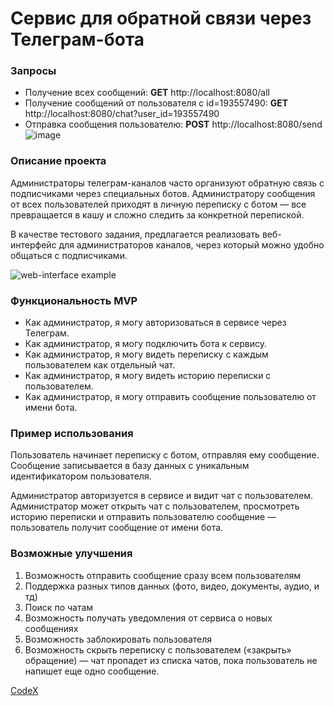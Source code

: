 # Сервис для обратной связи через Телеграм-бота

### Запросы
* Получение всех сообщений: **GET** http://localhost:8080/all
* Получение сообщений от пользователя с id=193557490: **GET** http://localhost:8080/chat?user_id=193557490
* Отправка сообщения пользователю: **POST** http://localhost:8080/send
![image](https://user-images.githubusercontent.com/71404543/140603190-a4a58524-6a44-4bfd-b8a1-bdd4d959cd36.png)


### Описание проекта

Администраторы телеграм-каналов часто организуют обратную связь с подписчиками через специальных ботов. Администратору
сообщения от всех пользователей приходят в личную переписку с ботом — все превращается в кашу и сложно следить за
конкретной перепиской.

В качестве тестового задания, предлагается реализовать веб-интерфейс для администраторов каналов, через который можно
удобно общаться с подписчиками.

![web-interface example](https://user-images.githubusercontent.com/71404543/136174958-4acda6d8-686a-4685-a11c-769bc814a839.jpg)

### Функциональность MVP

* Как администратор, я могу авторизоваться в сервисе через Телеграм.
* Как администратор, я могу подключить бота к сервису.
* Как администратор, я могу видеть переписку с каждым пользователем как отдельный чат.
* Как администратор, я могу видеть историю переписки с пользователем.
* Как администратор, я могу отправить сообщение пользователю от имени бота.

### Пример использования

Пользователь начинает переписку с ботом, отправляя ему сообщение. Сообщение записывается в базу данных с уникальным
идентификатором пользователя.

Администратор авторизуется в сервисе и видит чат с пользователем. Администратор может открыть чат с пользователем,
просмотреть историю переписки и отправить пользователю сообщение — пользователь получит сообщение от имени бота.

### Возможные улучшения

1. Возможность отправить сообщение сразу всем пользователям
2. Поддержка разных типов данных (фото, видео, документы, аудио, и тд)
3. Поиск по чатам
4. Возможность получать уведомления от сервиса о новых сообщениях
5. Возможность заблокировать пользователя
6. Возможность скрыть переписку с пользователем («закрыть» обращение)
   — чат пропадет из списка чатов, пока пользователь не напишет еще одно сообщение.

[CodeX](https://codex.so/feedback-service)